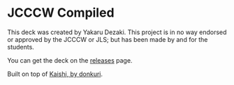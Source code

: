 # JCCCW Compiled

This deck was created by Yakaru Dezaki. This project is in no way endorsed or approved by the JCCCW or JLS; but has been made by and for the students.

You can get the deck on the [releases](https://github.com/yakaru/JCCCWCompiled/releases/) page.

Built on top of [Kaishi, by donkuri](https://github.com/donkuri/Kaishi/).
